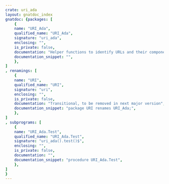 ```yaml
---
crate: uri_ada
layout: gnatdoc_index
gnatdoc: {packages: [
    {
    name: "URI_Ada",
    qualified_name: "URI_Ada",
    signature: "uri_ada",
    enclosing: "",
    is_private: false,
    documentation: "Helper functions to identify URLs and their components.\n\nSee https://tools.ietf.org/html/rfc3986 for full details.\n\nhttp://user:pass@www.here.com:80/dir1/dir2/xyz.html?p=8&x=doh#anchor\n |                    |       | |          |       |         |\n protocol             host port path       file   parameters fragment\n\n      foo://example.com:8042/over/there?name=ferret#nose\n      \\_/   \\______________/\\_________/ \\_________/ \\__/\n       |           |            |            |        |\n    scheme     authority       path        query   fragment\n       |   _____________________|__\n      / \\ /                        \\\n      urn:example:animal:ferret:nose",
    documentation_snippet: "",
    },
]
, renamings: [
    {
    name: "URI",
    qualified_name: "URI",
    signature: "uri",
    enclosing: "",
    is_private: false,
    documentation: "Transitional, to be removed in next major version",
    documentation_snippet: "package URI renames URI_Ada;",
    },
]
, subprograms: [
    {
    name: "URI_Ada.Test",
    qualified_name: "URI_Ada.Test",
    signature: "uri_ada().test()$",
    enclosing: "",
    is_private: false,
    documentation: "",
    documentation_snippet: "procedure URI_Ada.Test",
    },
]
}
---
```

